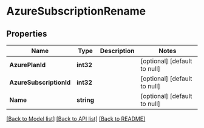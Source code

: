 # AzureSubscriptionRename

## Properties
Name | Type | Description | Notes
------------ | ------------- | ------------- | -------------
**AzurePlanId** | **int32** |  | [optional] [default to null]
**AzureSubscriptionId** | **int32** |  | [optional] [default to null]
**Name** | **string** |  | [optional] [default to null]

[[Back to Model list]](../README.md#documentation-for-models) [[Back to API list]](../README.md#documentation-for-api-endpoints) [[Back to README]](../README.md)

